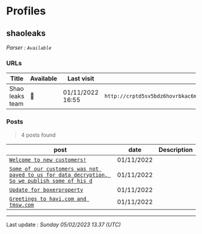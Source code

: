# Profiles

## **shaoleaks**


_Parser : `Available`_

### URLs
| Title | Available | Last visit | fqdn | Screenshot 
|---|---|---|---|---|
| Shao leaks team | 🔴 | 01/11/2022 16:55 | `http://crptd5sv5bdz6hovrbkac6mnp3rt7zij62njsqwh5a6ldd3asxdd22qd.onion` | ❌ | 

### Posts

> 4 posts found

| post | date | Description
|---|---|---|
| [`Welcome to new customers!`](https://google.com/search?q=Welcome+to+new+customers%21) | 01/11/2022 |   |
| [`Some of our customers was not payed to us for data decryption. So we publish some of his d`](https://google.com/search?q=Some+of+our+customers+was+not+payed+to+us+for+data+decryption.+So+we+publish+some+of+his+d) | 01/11/2022 |   |
| [`Update for boxerproperty`](https://google.com/search?q=Update+for+boxerproperty) | 01/11/2022 |   |
| [`Greetings to havi.com and tmsw.com`](https://google.com/search?q=Greetings+to+havi.com+and+tmsw.com) | 01/11/2022 |   |

 --- 


Last update : _Sunday 05/02/2023 13.37 (UTC)_
